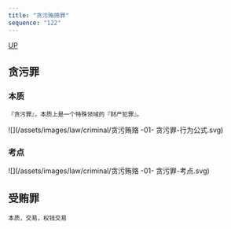 ```yaml
---
title: "贪污贿赂罪"
sequence: "122"
---
```


[UP](/law/criminal-law-index.html)


## 贪污罪

### 本质

```text
『贪污罪』，本质上是一个特殊领域的『财产犯罪』。
```

![](/assets/images/law/criminal/贪污贿赂 -01- 贪污罪-行为公式.svg)

### 考点

![](/assets/images/law/criminal/贪污贿赂 -01- 贪污罪-考点.svg)

## 受贿罪

```text
本质，交易，权钱交易
```
